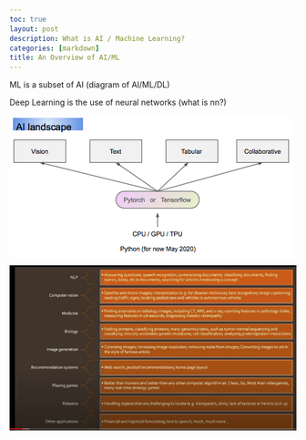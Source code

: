 ```yaml
---
toc: true
layout: post
description: What is AI / Machine Learning?
categories: [markdown]
title: An Overview of AI/ML
---
```


ML is a subset of AI (diagram of AI/ML/DL)

Deep Learning is the use of neural networks (what is nn?)

![](../images/ai-makeup.png)

![From Fastai course](../images/fastai-avenues.png)
